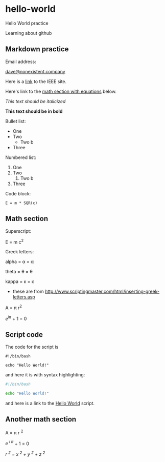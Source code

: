 # hello-world
Hello World practice

Learning about github

## Markdown practice

Email address:

dave@nonexistent.company

Here is a [link](https://www.ieee.org) to the IEEE site.

Here's link to the [math section with equations](https://github.com/dlewis24/hello-world/blob/master/README.md#math-section) below.

*This text should be italicized*

**This text should be in bold**

Bullet list:
* One
* Two
    * Two b
* Three

Numbered list:
1. One
2. Two
    1. Two b
3. Three

Code block:
```
E = m * SQR(c)
```

## Math section
Superscript:

E = m c<sup>2</sup>

Greek letters:

alpha = &alpha; = &#945;

theta = &theta; = &#952;

kappa = &kappa; = &#954;

- these are from http://www.scriptingmaster.com/html/inserting-greek-letters.asp

A = &pi; r<sup>2</sup>

*e<sup>i&pi;</sup>* + 1 = 0

## Script code
The code for the script is
```
#!/bin/bash

echo "Hello World!"
```
and here it is with syntax highlighting:
```Bash
#!/bin/bash

echo "Hello World!"
```
and here is a link to the [Hello World](hello.sh) script.

## Another math section
A = &pi; r <sup>2</sup>

*e <sup>i &pi;</sup>* + 1 = 0

*r <sup>2</sup> = x <sup>2</sup> + y <sup>2</sup> + z <sup>2</sup>*
